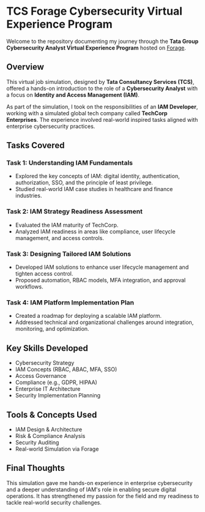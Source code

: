 # TCS Forage Cybersecurity Virtual Experience Program

Welcome to the repository documenting my journey through the **Tata Group Cybersecurity Analyst Virtual Experience Program** hosted on [Forage](https://www.theforage.com/).

## Overview

This virtual job simulation, designed by **Tata Consultancy Services (TCS)**, offered a hands-on introduction to the role of a **Cybersecurity Analyst** with a focus on **Identity and Access Management (IAM)**.

As part of the simulation, I took on the responsibilities of an **IAM Developer**, working with a simulated global tech company called **TechCorp Enterprises**. The experience involved real-world inspired tasks aligned with enterprise cybersecurity practices.

## Tasks Covered

### Task 1: Understanding IAM Fundamentals
- Explored the key concepts of IAM: digital identity, authentication, authorization, SSO, and the principle of least privilege.
- Studied real-world IAM case studies in healthcare and finance industries.

### Task 2: IAM Strategy Readiness Assessment
- Evaluated the IAM maturity of TechCorp.
- Analyzed IAM readiness in areas like compliance, user lifecycle management, and access controls.

### Task 3: Designing Tailored IAM Solutions
- Developed IAM solutions to enhance user lifecycle management and tighten access control.
- Proposed automation, RBAC models, MFA integration, and approval workflows.

### Task 4: IAM Platform Implementation Plan
- Created a roadmap for deploying a scalable IAM platform.
- Addressed technical and organizational challenges around integration, monitoring, and optimization.

## Key Skills Developed
- Cybersecurity Strategy
- IAM Concepts (RBAC, ABAC, MFA, SSO)
- Access Governance
- Compliance (e.g., GDPR, HIPAA)
- Enterprise IT Architecture
- Security Implementation Planning

## Tools & Concepts Used
- IAM Design & Architecture
- Risk & Compliance Analysis
- Security Auditing
- Real-world Simulation via Forage

## Final Thoughts
This simulation gave me hands-on experience in enterprise cybersecurity and a deeper understanding of IAM's role in enabling secure digital operations. It has strengthened my passion for the field and my readiness to tackle real-world security challenges.

